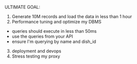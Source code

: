 ULTIMATE GOAL: 
1. Generate 10M records and load the data in less than 1 hour
2. Performance tuning and optimize my DBMS 
- queries should execute in less than 50ms 
- use the queries from your API
- ensure I'm querying by name and dish_id 
3. deployment and devops 
4. Stress testing my proxy

